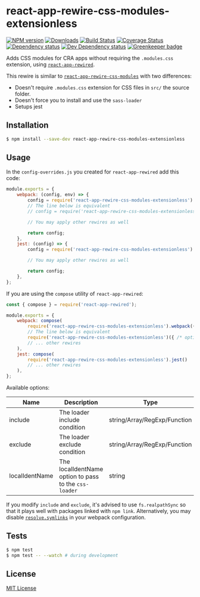 # react-app-rewire-css-modules-extensionless

[![NPM version][npm-image]][npm-url] [![Downloads][downloads-image]][npm-url] [![Build Status][travis-image]][travis-url] [![Coverage Status][codecov-image]][codecov-url] [![Dependency status][david-dm-image]][david-dm-url] [![Dev Dependency status][david-dm-dev-image]][david-dm-dev-url] [![Greenkeeper badge][greenkeeper-image]][greenkeeper-url]

[npm-url]:https://npmjs.org/package/react-app-rewire-css-modules-extensionless
[npm-image]:http://img.shields.io/npm/v/react-app-rewire-css-modules-extensionless.svg
[downloads-image]:http://img.shields.io/npm/dm/react-app-rewire-css-modules-extensionless.svg
[travis-url]:https://travis-ci.org/moxystudio/react-app-rewire-css-modules-extensionless
[travis-image]:http://img.shields.io/travis/moxystudio/react-app-rewire-css-modules-extensionless/master.svg
[codecov-url]:https://codecov.io/gh/moxystudio/react-app-rewire-css-modules-extensionless
[codecov-image]:https://img.shields.io/codecov/c/github/moxystudio/react-app-rewire-css-modules-extensionless/master.svg
[david-dm-url]:https://david-dm.org/moxystudio/react-app-rewire-css-modules-extensionless
[david-dm-image]:https://img.shields.io/david/moxystudio/react-app-rewire-css-modules-extensionless.svg
[david-dm-dev-url]:https://david-dm.org/moxystudio/react-app-rewire-css-modules-extensionless?type=dev
[david-dm-dev-image]:https://img.shields.io/david/dev/moxystudio/react-app-rewire-css-modules-extensionless.svg
[greenkeeper-image]:https://badges.greenkeeper.io/moxystudio/react-app-rewire-css-modules-extensionless.svg
[greenkeeper-url]:https://greenkeeper.io

Adds CSS modules for CRA apps without requiring the `.modules.css` extension, using [`react-app-rewired`](https://github.com/timarney/react-app-rewired).

This rewire is similar to [`react-app-rewire-css-modules`](https://github.com/codebandits/react-app-rewire-css-modules) with two differences:

- Doesn't require `.modules.css` extension for CSS files in `src/` the source folder.
- Doesn't force you to install and use the `sass-loader`
- Setups jest


## Installation

```sh
$ npm install --save-dev react-app-rewire-css-modules-extensionless
```


## Usage

In the `config-overrides.js` you created for `react-app-rewired` add this code:

```js
module.exports = {
    webpack: (config, env) => {
        config = require('react-app-rewire-css-modules-extensionless').webpack(config, env, { /* options */ });
        // The line below is equivalent
        // config = require('react-app-rewire-css-modules-extensionless')(config, env, { /* options */ });

        // You may apply other rewires as well

        return config;
    },
    jest: (config) => {
        config = require('react-app-rewire-css-modules-extensionless').jest(config);

        // You may apply other rewires as well

        return config;
    },
};
```

If you are using the `compose` utility of `react-app-rewired`:

```js
const { compose } = require('react-app-rewired');

module.exports = {
    webpack: compose(
        require('react-app-rewire-css-modules-extensionless').webpack({ /* options */ })
        // The line below is equivalent
        require('react-app-rewire-css-modules-extensionless')({ /* options */ })
        // ... other rewires
    ),
    jest: compose(
        require('react-app-rewire-css-modules-extensionless').jest()
        // ... other rewires
    ),
};
```

Available options:

| Name   | Description   | Type     | Default |
| ------ | ------------- | -------- | ------- |
| include | The loader include condition | string/Array/RegExp/Function | *src folder* |
| exclude | The loader exclude condition | string/Array/RegExp/Function | |
| localIdentName | The localIdentName option to pass to the `css-loader` | string | `[hash:base64:5]!` for production, `[name]__[local]___[hash:base64:5]!` otherwise |

If you modify `include` and `exclude`, it's advised to use `fs.realpathSync` so that it plays well with packages linked with `npm link`. Alternatively, you may disable [`resolve.symlinks`](https://webpack.js.org/configuration/resolve/#resolve-symlinks) in your webpack configuration.


## Tests

```sh
$ npm test
$ npm test -- --watch # during development
```


## License

[MIT License](http://opensource.org/licenses/MIT)
